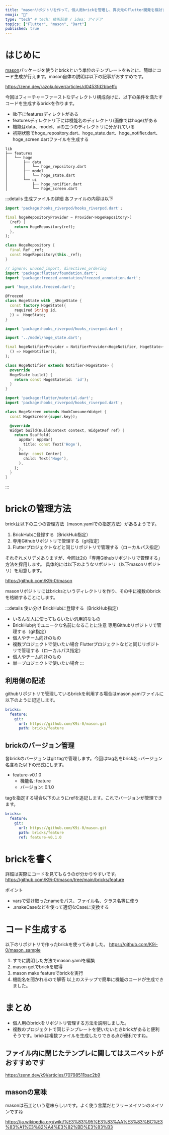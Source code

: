 ```yaml
---
title: "masonリポジトリを作って、個人用brickを管理し、異次元のFlutter開発を検討する"
emoji: "🐙"
type: "tech" # tech: 技術記事 / idea: アイデア
topics: ["Flutter", "mason", "Dart"]
published: true
---
```

# はじめに
[mason](https://pub.dev/packages/mason)パッケージを使うとbrickという単位のテンプレートをもとに、簡単にコード生成が行えます。mason自体の説明は以下の記事がおすすめです。

https://zenn.dev/razokulover/articles/d0453fd2bbeffc

今回はフィーチャーファーストなディレクトリ構成向けに、以下の条件を満たすコードを生成するbrickを作ります。
- lib下にfeaturesディレクトがある
- featuresディレクトリ下には機能名のディレクトリ(画像ではhoge)がある
- 機能はdata、model、uiの三つのディレクトリに分かれている
- 初期状態でhoge_repository.dart、hoge_state.dart、hoge_notifier.dart、hoge_screen.dartファイルを生成する

```
lib
├── features
│   └── hoge
│       ├── data
│       │   └── hoge_repository.dart
│       ├── model
│       │   └── hoge_state.dart
│       └── ui
│           ├── hoge_notifier.dart
│           └── hoge_screen.dart
```

:::details 生成ファイルの詳細
各ファイルの内容は以下
```dart:hoge_repository.dart
import 'package:hooks_riverpod/hooks_riverpod.dart';

final hogeRepositoryProvider = Provider<HogeRepository>(
  (ref) {
    return HogeRepository(ref);
  },
);

class HogeRepository {
  final Ref _ref;
  const HogeRepository(this._ref);
}
```
```dart:hoge_state.dart
// ignore: unused_import, directives_ordering
import 'package:flutter/foundation.dart';
import 'package:freezed_annotation/freezed_annotation.dart';

part 'hoge_state.freezed.dart';

@freezed
class HogeState with _$HogeState {
  const factory HogeState({
    required String id,
  }) = _HogeState;
}
```
```dart:hoge_notifier.dart
import 'package:hooks_riverpod/hooks_riverpod.dart';

import '../model/hoge_state.dart';

final hogeNotifierProvider = NotifierProvider<HogeNotifier, HogeState>(
  () => HogeNotifier(),
);

class HogeNotifier extends Notifier<HogeState> {
  @override
  HogeState build() {
    return const HogeState(id: 'id');
  }
}
```
```dart:hoge_screen.dart
import 'package:flutter/material.dart';
import 'package:hooks_riverpod/hooks_riverpod.dart';

class HogeScreen extends HookConsumerWidget {
  const HogeScreen({super.key});

  @override
  Widget build(BuildContext context, WidgetRef ref) {
    return Scaffold(
      appBar: AppBar(
        title: const Text('Hoge'),
      ),
      body: const Center(
        child: Text('Hoge'),
      ),
    );
  }
}
```
:::

# brickの管理方法
brickは以下の三つの管理方法（mason.yamlでの指定方法）があるようです。

1. BrickHubに登録する（BrickHub指定）
2. 専用Githubリポジトリで管理する（git指定）
3. Flutterプロジェクトなどと同じリポジトリで管理する（ローカルパス指定）

それぞれメリデメありますが、今回は2の「専用Githubリポジトリで管理する」方法を採用します。
具体的には以下のようなリポジトリ（以下masonリポジトリ）を用意します。

https://github.com/K9i-0/mason

masonリポジトリにはbricksというディレクトリを作り、その中に複数のbrickを格納することにします。


:::details 使い分け
BrickHubに登録する（BrickHub指定）
- いろんな人に使ってもらいたい汎用的なもの
- BrickHub内でユニークな名前になることに注意
専用Githubリポジトリで管理する（git指定）
- 個人やチーム向けのもの
- 複数プロジェクトで使いたい場合
Flutterプロジェクトなどと同じリポジトリで管理する（ローカルパス指定）
- 個人やチーム向けのもの
- 単一プロジェクトで使いたい場合
:::

## 利用側の記述
githubリポジトリで管理しているbrickを利用する場合はmason.yamlファイルに以下のように記述します。
```yaml:mason.yaml
bricks:
  feature:
    git:
      url: https://github.com/K9i-0/mason.git
      path: bricks/feature
```
## brickのバージョン管理
各brickのバージョンはgit tagで管理します。今回はtag名をbrick名+バージョン名含めた以下の形式にします。

- feature-v0.1.0
  - 機能名: feature
  - バージョン: 0.1.0

tagを指定する場合以下のようにrefを追記します。これでバージョンが管理できます。
```yaml:mason.yaml
bricks:
  feature:
    git:
      url: https://github.com/K9i-0/mason.git
      path: bricks/feature
      ref: feature-v0.1.0
```

# brickを書く
詳細は実際にコードを見てもらうのが分かりやすいです。
https://github.com/K9i-0/mason/tree/main/bricks/feature

ポイント
- varsで受け取ったnameをパス、ファイル名、クラス名等に使う
- .snakeCaseなどを使って適切なCaseに変換する

# コード生成する

以下のリポジトリで作ったbrickを使ってみました。
https://github.com/K9i-0/mason_sample

1. すでに説明した方法でmason.yamlを編集
2. mason getでbrickを取得
3. mason make featureでbrickを実行
4. 機能名を聞かれるので解答
以上のステップで簡単に機能のコードが生成できました。

# まとめ
- 個人用のbrickをリポジトリ管理する方法を説明しました。
- 複数のプロジェクトで同じテンプレートを使いたいときbrickがあると便利そうです。brickは複数ファイルを生成したりできる点が便利ですね。

## ファイル内に閉じたテンプレに関してはスニペットがおすすめです

https://zenn.dev/k9i/articles/70798511bac2b9

## masonの意味
masonは石工という意味らしいです。よく使う言葉だとフリーメイソンのメイソンですね

https://ja.wikipedia.org/wiki/%E3%83%95%E3%83%AA%E3%83%BC%E3%83%A1%E3%82%A4%E3%82%BD%E3%83%B3